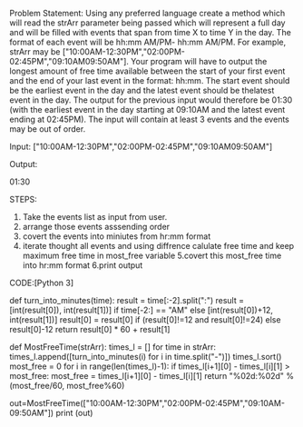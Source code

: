 
Problem Statement:
Using any preferred language create a method which will read the strArr parameter being passed which will
represent a full day and will be filled with events that span from time X to time Y in the day. The format of each
event will be hh:mm AM/PM- hh:mm AM/PM.
For example, strArr may be ["10:00AM-12:30PM","02:00PM-02:45PM","09:10AM09:50AM"].
Your program will have to output the longest amount of free time available between the
start of your first event and the end of your last event in the format: hh:mm. The start
event should be the earliest event in the day and the latest event should be thelatest
event in the day.
The output for the previous input would therefore be 01:30 (with the earliest event in the
day starting at 09:10AM and the latest event ending at 02:45PM). The input will contain
at least 3 events and the events may be out of order.

Input:
 ["10:00AM-12:30PM","02:00PM-02:45PM","09:10AM09:50AM"]
 
Output:

01:30

STEPS:
1. Take the events list as input from user.
2. arrange those events asssending order
3. covert the events into miniutes from hr:mm format
4. iterate thought all events and using diffrence calulate free time and keep maximum free time in most_free variable
5.covert this most_free time into hr:mm format
6.print output




CODE:[Python 3]

def turn_into_minutes(time):
  result = time[:-2].split(":") 
  result = [int(result[0]), int(result[1])] if time[-2:] == "AM" else [int(result[0])+12, int(result[1])]
  result[0] = result[0] if (result[0]!=12 and result[0]!=24) else result[0]-12
  return result[0] * 60 + result[1]

def MostFreeTime(strArr): 
  times_l = []
  for time in strArr:
    times_l.append([turn_into_minutes(i) for i in time.split("-")])
  times_l.sort()
  most_free =  0
  for i in range(len(times_l)-1):
  	if times_l[i+1][0] - times_l[i][1] > most_free:
  		most_free =  times_l[i+1][0] - times_l[i][1]
  return "%02d:%02d" %(most_free/60, most_free%60) 

out=MostFreeTime(["10:00AM-12:30PM","02:00PM-02:45PM","09:10AM-09:50AM"])
print (out)




